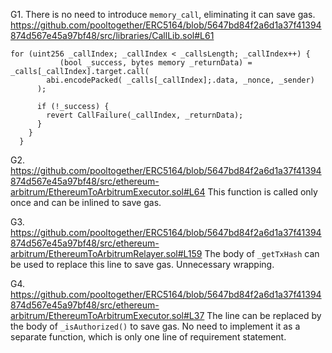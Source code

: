 G1.  There is no need to introduce ``memory_call``, eliminating it can save gas.
https://github.com/pooltogether/ERC5164/blob/5647bd84f2a6d1a37f41394874d567e45a97bf48/src/libraries/CallLib.sol#L61
```
for (uint256 _callIndex; _callIndex < _callsLength; _callIndex++) {
           (bool _success, bytes memory _returnData) =  _calls[_callIndex].target.call(
        abi.encodePacked( _calls[_callIndex];.data, _nonce, _sender)
      );

      if (!_success) {
        revert CallFailure(_callIndex, _returnData);
      }
    }
  }
```

G2. https://github.com/pooltogether/ERC5164/blob/5647bd84f2a6d1a37f41394874d567e45a97bf48/src/ethereum-arbitrum/EthereumToArbitrumExecutor.sol#L64
This function is called only once and can be inlined to save gas.

G3. https://github.com/pooltogether/ERC5164/blob/5647bd84f2a6d1a37f41394874d567e45a97bf48/src/ethereum-arbitrum/EthereumToArbitrumRelayer.sol#L159
The body of ``_getTxHash`` can be used to replace this line to save gas. Unnecessary wrapping.


G4. https://github.com/pooltogether/ERC5164/blob/5647bd84f2a6d1a37f41394874d567e45a97bf48/src/ethereum-arbitrum/EthereumToArbitrumExecutor.sol#L37
The line can be replaced by the body of ``_isAuthorized()`` to save gas. No need to implement it as a separate function, which is only one line of requirement statement. 



